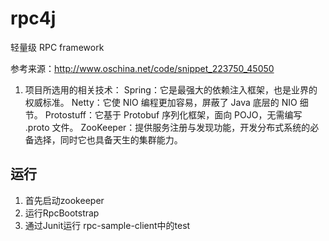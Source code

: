# rpc4j

轻量级 RPC framework

参考来源：http://www.oschina.net/code/snippet_223750_45050

1. 项目所选用的相关技术：
Spring：它是最强大的依赖注入框架，也是业界的权威标准。
Netty：它使 NIO 编程更加容易，屏蔽了 Java 底层的 NIO 细节。
Protostuff：它基于 Protobuf 序列化框架，面向 POJO，无需编写 .proto 文件。
ZooKeeper：提供服务注册与发现功能，开发分布式系统的必备选择，同时它也具备天生的集群能力。

## 运行
1. 首先启动zookeeper
2. 运行RpcBootstrap
3. 通过Junit运行 rpc-sample-client中的test